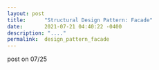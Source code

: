 ```yaml
---
layout: post
title:      "Structural Design Pattern: Facade"
date:       2021-07-21 04:40:22 -0400
description: "...."
permalink:  design_pattern_facade
---
```


post on 07/25